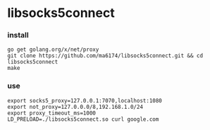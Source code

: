 # libsocks5connect

### install

```
go get golang.org/x/net/proxy
git clone https://github.com/ma6174/libsocks5connect.git && cd libsocks5connect
make
```

### use

```
export socks5_proxy=127.0.0.1:7070,localhost:1080
export not_proxy=127.0.0.0/8,192.168.1.0/24
export proxy_timeout_ms=1000
LD_PRELOAD=./libsocks5connect.so curl google.com
```
